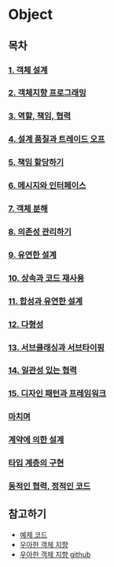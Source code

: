 # Object

## 목차

### [1. 객체 설계](1.%20객체%20설계.md)

### [2. 객체지향 프로그래밍](#2-객체지향-프로그래밍)

### [3. 역할, 책임, 협력](3.%20역할,%20책임,%20협력.md)

### [4. 설계 품질과 트레이드 오프](4.%20설계%20품질과%20트레이드%20오프.md)

### [5. 책임 할당하기](5.%20책임%20할당하기.md)

### [6. 메시지와 인터페이스](6.%20메시지와%20인터페이스.md)

### [7. 객체 분해](7.%20객체%20분해.md)

### [8. 의존성 관리하기](8.%20의존성%20관리하기.md)

### [9. 유연한 설계](9.%20유연한%20설계.md)

### [10. 상속과 코드 재사용](10.%20상속과%20코드%20재사용.md)

### [11. 합성과 유연한 설계](11.%20합성과%20유연한%20설계.md)

### [12. 다형성](12.%20다형성.md)

### [13. 서브클래싱과 서브타이핑](13.%20서브클래싱과%20서브타이핑.md)

### [14. 일관성 있는 협력](14.%20일관성%20있는%20협력.md)

### [15. 디자인 패턴과 프레임워크](15.%20디자인%20패턴과%20프레임워크.md)

### [마치며](마치며.md)

### [계약에 의한 설계](계약에%20의한%20설계.md)

### [타입 계층의 구현](타입%20계층의%20구현.md)

### [동적인 협력, 정적인 코드](동적인%20협력,%20정적인%20코드.md)

## 참고하기

-   [예제 코드](https://github.com/eternity-oop/object)
-   [우아한 객체 지향](https://www.youtube.com/watch?v=dJ5C4qRqAgA)
-   [우아한 객체 지향 github](https://github.com/eternity-oop)
